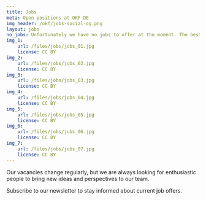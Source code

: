 ```yaml
---
title: Jobs
meta: Open positions at OKF DE
img_header: /okf/jobs-social-og.png
layout: jobs
no_jobs: Unfortunately we have no jobs to offer at the moment. The best way is to subscribe to our newsletter to be informed about future job vacancies.
img_1:
    url: /files/jobs/jobs_01.jpg
    license: CC BY
img_2:
    url: /files/jobs/jobs_02.jpg
    license: CC BY
img_3:
    url: /files/jobs/jobs_03.jpg
    license: CC BY
img_4:
    url: /files/jobs/jobs_04.jpg
    license: CC BY
img_5:
    url: /files/jobs/jobs_05.jpg
    license: CC BY
img_6:
    url: /files/jobs/jobs_06.jpg
    license: CC BY
img_7:
    url: /files/jobs/jobs_07.jpg
    license: CC BY
---
```


Our vacancies change regularly, but we are always looking for enthusiastic people to bring new ideas and perspectives to our team.

Subscribe to our newsletter to stay informed about current job offers.
